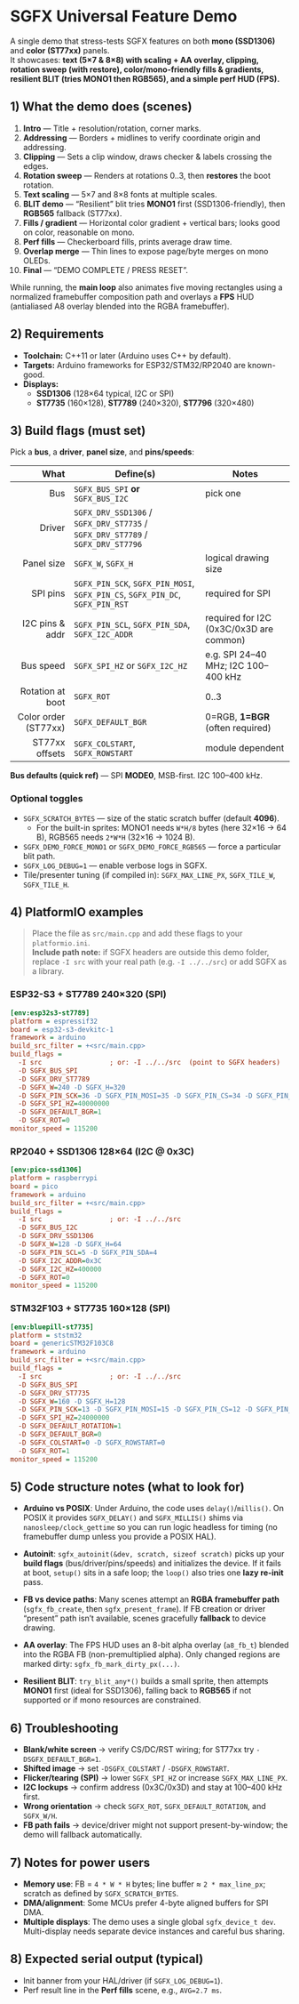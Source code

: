 # SGFX Universal Feature Demo

A single demo that stress-tests SGFX features on both **mono (SSD1306)** and **color (ST77xx)** panels.  
It showcases: **text (5×7 & 8×8) with scaling + AA overlay, clipping, rotation sweep (with restore), color/mono-friendly fills & gradients, resilient BLIT (tries MONO1 then RGB565), and a simple perf HUD (FPS).**

## 1) What the demo does (scenes)

1. **Intro** — Title + resolution/rotation, corner marks.  
2. **Addressing** — Borders + midlines to verify coordinate origin and addressing.  
3. **Clipping** — Sets a clip window, draws checker & labels crossing the edges.  
4. **Rotation sweep** — Renders at rotations 0..3, then **restores** the boot rotation.  
5. **Text scaling** — 5×7 and 8×8 fonts at multiple scales.  
6. **BLIT demo** — “Resilient” blit tries **MONO1** first (SSD1306-friendly), then **RGB565** fallback (ST77xx).  
7. **Fills / gradient** — Horizontal color gradient + vertical bars; looks good on color, reasonable on mono.  
8. **Perf fills** — Checkerboard fills, prints average draw time.  
9. **Overlap merge** — Thin lines to expose page/byte merges on mono OLEDs.  
10. **Final** — “DEMO COMPLETE / PRESS RESET”.

While running, the **main loop** also animates five moving rectangles using a normalized framebuffer composition path and overlays a **FPS** HUD (antialiased A8 overlay blended into the RGBA framebuffer).

## 2) Requirements

- **Toolchain:** C++11 or later (Arduino uses C++ by default).  
- **Targets:** Arduino frameworks for ESP32/STM32/RP2040 are known-good.  
- **Displays:**  
  - **SSD1306** (128×64 typical, I2C or SPI)  
  - **ST7735** (160×128), **ST7789** (240×320), **ST7796** (320×480)

## 3) Build flags (must set)

Pick a **bus**, a **driver**, **panel size**, and **pins/speeds**:

| What                    | Define(s)                                             | Notes |
|------------------------:|--------------------------------------------------------|------|
| Bus                     | `SGFX_BUS_SPI` **or** `SGFX_BUS_I2C`                 | pick one |
| Driver                  | `SGFX_DRV_SSD1306` / `SGFX_DRV_ST7735` / `SGFX_DRV_ST7789` / `SGFX_DRV_ST7796` | |
| Panel size              | `SGFX_W`, `SGFX_H`                                    | logical drawing size |
| SPI pins                | `SGFX_PIN_SCK`, `SGFX_PIN_MOSI`, `SGFX_PIN_CS`, `SGFX_PIN_DC`, `SGFX_PIN_RST` | required for SPI |
| I2C pins & addr         | `SGFX_PIN_SCL`, `SGFX_PIN_SDA`, `SGFX_I2C_ADDR`       | required for I2C (0x3C/0x3D are common) |
| Bus speed               | `SGFX_SPI_HZ` or `SGFX_I2C_HZ`                        | e.g. SPI 24–40 MHz; I2C 100–400 kHz |
| Rotation at boot        | `SGFX_ROT`                                            | 0..3 |
| Color order (ST77xx)    | `SGFX_DEFAULT_BGR`                                    | 0=RGB, **1=BGR** (often required) |
| ST77xx offsets          | `SGFX_COLSTART`, `SGFX_ROWSTART`                       | module dependent |

**Bus defaults (quick ref)** — SPI **MODE0**, MSB-first. I2C 100–400 kHz.

### Optional toggles
- `SGFX_SCRATCH_BYTES` — size of the static scratch buffer (default **4096**).  
  - For the built-in sprites: MONO1 needs `W*H/8` bytes (here 32×16 → 64 B), RGB565 needs `2*W*H` (32×16 → 1024 B).  
- `SGFX_DEMO_FORCE_MONO1` or `SGFX_DEMO_FORCE_RGB565` — force a particular blit path.  
- `SGFX_LOG_DEBUG=1` — enable verbose logs in SGFX.  
- Tile/presenter tuning (if compiled in): `SGFX_MAX_LINE_PX`, `SGFX_TILE_W`, `SGFX_TILE_H`.

## 4) PlatformIO examples

> Place the file as `src/main.cpp` and add these flags to your `platformio.ini`.  
> **Include path note:** if SGFX headers are outside this demo folder, replace `-I src` with your real path (e.g. `-I ../../src`) or add SGFX as a library.

### ESP32-S3 + ST7789 240×320 (SPI)
```ini
[env:esp32s3-st7789]
platform = espressif32
board = esp32-s3-devkitc-1
framework = arduino
build_src_filter = +<src/main.cpp>
build_flags =
  -I src                 ; or: -I ../../src  (point to SGFX headers)
  -D SGFX_BUS_SPI
  -D SGFX_DRV_ST7789
  -D SGFX_W=240 -D SGFX_H=320
  -D SGFX_PIN_SCK=36 -D SGFX_PIN_MOSI=35 -D SGFX_PIN_CS=34 -D SGFX_PIN_DC=33 -D SGFX_PIN_RST=37
  -D SGFX_SPI_HZ=40000000
  -D SGFX_DEFAULT_BGR=1
  -D SGFX_ROT=0
monitor_speed = 115200
````

### RP2040 + SSD1306 128×64 (I2C @ 0x3C)

```ini
[env:pico-ssd1306]
platform = raspberrypi
board = pico
framework = arduino
build_src_filter = +<src/main.cpp>
build_flags =
  -I src                 ; or: -I ../../src
  -D SGFX_BUS_I2C
  -D SGFX_DRV_SSD1306
  -D SGFX_W=128 -D SGFX_H=64
  -D SGFX_PIN_SCL=5 -D SGFX_PIN_SDA=4
  -D SGFX_I2C_ADDR=0x3C
  -D SGFX_I2C_HZ=400000
  -D SGFX_ROT=0
monitor_speed = 115200
```

### STM32F103 + ST7735 160×128 (SPI)

```ini
[env:bluepill-st7735]
platform = ststm32
board = genericSTM32F103C8
framework = arduino
build_src_filter = +<src/main.cpp>
build_flags =
  -I src                 ; or: -I ../../src
  -D SGFX_BUS_SPI
  -D SGFX_DRV_ST7735
  -D SGFX_W=160 -D SGFX_H=128
  -D SGFX_PIN_SCK=13 -D SGFX_PIN_MOSI=15 -D SGFX_PIN_CS=12 -D SGFX_PIN_DC=11 -D SGFX_PIN_RST=10
  -D SGFX_SPI_HZ=24000000
  -D SGFX_DEFAULT_ROTATION=1
  -D SGFX_DEFAULT_BGR=0
  -D SGFX_COLSTART=0 -D SGFX_ROWSTART=0
  -D SGFX_ROT=1
monitor_speed = 115200
```

## 5) Code structure notes (what to look for)

* **Arduino vs POSIX**:
  Under Arduino, the code uses `delay()`/`millis()`. On POSIX it provides `SGFX_DELAY()` and `SGFX_MILLIS()` shims via `nanosleep/clock_gettime` so you can run logic headless for timing (no framebuffer dump unless you provide a POSIX HAL).

* **Autoinit**:
  `sgfx_autoinit(&dev, scratch, sizeof scratch)` picks up your **build flags** (bus/driver/pins/speeds) and initializes the device.
  If it fails at boot, `setup()` sits in a safe loop; the `loop()` also tries one **lazy re-init** pass.

* **FB vs device paths**:
  Many scenes attempt an **RGBA framebuffer path** (`sgfx_fb_create`, then `sgfx_present_frame`). If FB creation or driver “present” path isn’t available, scenes gracefully **fallback** to device drawing.

* **AA overlay**:
  The FPS HUD uses an 8-bit alpha overlay (`a8_fb_t`) blended into the RGBA FB (non-premultiplied alpha). Only changed regions are marked dirty: `sgfx_fb_mark_dirty_px(...)`.

* **Resilient BLIT**:
  `try_blit_any*()` builds a small sprite, then attempts **MONO1** first (ideal for SSD1306), falling back to **RGB565** if not supported or if mono resources are constrained.

## 6) Troubleshooting

* **Blank/white screen** → verify CS/DC/RST wiring; for ST77xx try `-DSGFX_DEFAULT_BGR=1`.
* **Shifted image** → set `-DSGFX_COLSTART` / `-DSGFX_ROWSTART`.
* **Flicker/tearing (SPI)** → lower `SGFX_SPI_HZ` or increase `SGFX_MAX_LINE_PX`.
* **I2C lockups** → confirm address (0x3C/0x3D) and stay at 100–400 kHz first.
* **Wrong orientation** → check `SGFX_ROT`, `SGFX_DEFAULT_ROTATION`, and `SGFX_W/H`.
* **FB path fails** → device/driver might not support present-by-window; the demo will fallback automatically.

## 7) Notes for power users

* **Memory use**: FB = `4 * W * H` bytes; line buffer ≈ `2 * max_line_px`; scratch as defined by `SGFX_SCRATCH_BYTES`.
* **DMA/alignment**: Some MCUs prefer 4-byte aligned buffers for SPI DMA.
* **Multiple displays**: The demo uses a single global `sgfx_device_t dev`. Multi-display needs separate device instances and careful bus sharing.

## 8) Expected serial output (typical)

* Init banner from your HAL/driver (if `SGFX_LOG_DEBUG=1`).
* Perf result line in the **Perf fills** scene, e.g., `AVG=2.7 ms`.
